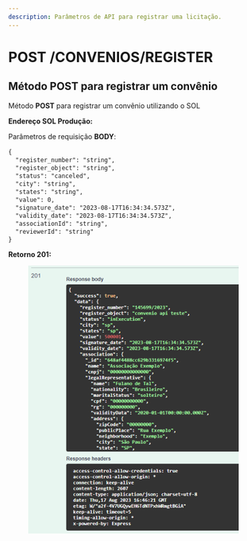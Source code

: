 ```yaml
---
description: Parâmetros de API para registrar uma licitação.
---
```


# POST /CONVENIOS/REGISTER

## Método POST para registrar um convênio

Método **POST** para registrar um convênio utilizando o SOL

**Endereço SOL Produção:**&#x20;

Parâmetros de requisição **BODY**:

```
{
  "register_number": "string",
  "register_object": "string",
  "status": "canceled",
  "city": "string",
  "states": "string",
  "value": 0,
  "signature_date": "2023-08-17T16:34:34.573Z",
  "validity_date": "2023-08-17T16:34:34.573Z",
  "associationId": "string",
  "reviewerId": "string"
}
```

**Retorno 201:**

<figure><img src="../../.gitbook/assets/Screenshot_4 (1).png" alt=""><figcaption></figcaption></figure>

